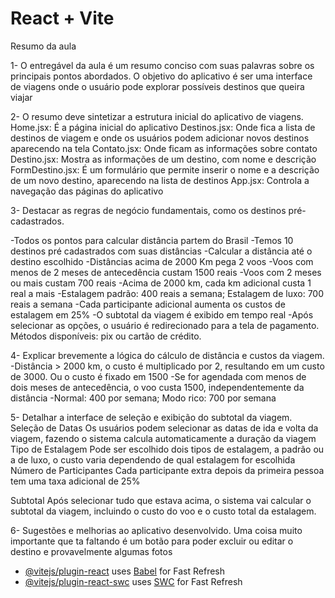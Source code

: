 # React + Vite

Resumo da aula

1- O entregável da aula é um resumo conciso com suas palavras sobre os principais pontos abordados.
O objetivo do aplicativo é ser uma interface de viagens onde o usuário pode explorar possíveis destinos que queira viajar

2- O resumo deve sintetizar a estrutura inicial do aplicativo de viagens.
Home.jsx:
É a página inicial do aplicativo
Destinos.jsx:
Onde fica a lista de destinos de viagem e onde os usuários podem adicionar novos destinos aparecendo na tela
Contato.jsx:
Onde ficam as informações sobre contato
Destino.jsx:
Mostra as informações de um destino, com nome e descrição
FormDestino.jsx:
É um formulário que permite inserir o nome e a descrição de um novo destino, aparecendo na lista de destinos
App.jsx:
Controla a navegação das páginas do aplicativo

3- Destacar as regras de negócio fundamentais, como os destinos pré-cadastrados.

-Todos os pontos para calcular distância partem do Brasil
-Temos 10 destinos pré cadastrados com suas distâncias
-Calcular a distância até o destino escolhido
-Distâncias acima de 2000 Km pega 2 voos
-Voos com menos de 2 meses de antecedência custam 1500 reais
-Voos com 2 meses ou mais custam 700 reais
-Acima de 2000 km, cada km adicional custa 1 real a mais
-Estalagem padrão: 400 reais a semana; Estalagem de luxo: 700 reais a semana
-Cada participante adicional aumenta os custos de estalagem em 25%
-O subtotal da viagem é exibido em tempo real
-Após selecionar as opções, o usuário é redirecionado para a tela de pagamento. Métodos disponíveis: pix ou cartão de crédito.


4- Explicar brevemente a lógica do cálculo de distância e custos da viagem.
-Distância > 2000 km, o custo é multiplicado por 2, resultando em um custo de 3000. Ou o custo é fixado em 1500
-Se for agendada com menos de dois meses de antecedência, o voo custa 1500, independentemente da distância
-Normal: 400 por semana; Modo rico: 700 por semana

5- Detalhar a interface de seleção e exibição do subtotal da viagem.
Seleção de Datas
Os usuários podem selecionar as datas de ida e volta da viagem, fazendo o sistema
calcula automaticamente a duração da viagem
Tipo de Estalagem
Pode ser escolhido dois tipos de estalagem, a padrão ou a de luxo, o custo varia dependendo de qual estalagem for escolhida
Número de Participantes
Cada participante extra depois da primeira pessoa tem uma taxa adicional de 25% 

Subtotal
Após selecionar tudo que estava acima, o sistema vai calcular o subtotal da viagem, incluindo o custo do voo e o custo total da estalagem.

6- Sugestões e melhorias ao aplicativo desenvolvido.
Uma coisa muito importante que ta faltando é um botão para poder excluir ou editar o destino e provavelmente algumas fotos


- [@vitejs/plugin-react](https://github.com/vitejs/vite-plugin-react/blob/main/packages/plugin-react/README.md) uses [Babel](https://babeljs.io/) for Fast Refresh
- [@vitejs/plugin-react-swc](https://github.com/vitejs/vite-plugin-react-swc) uses [SWC](https://swc.rs/) for Fast Refresh
